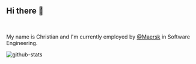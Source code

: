## Hi there 👋

</br>

<p>My name is <span>Christian</span> and I'm currently employed by <a href="https://www.maersk.com" target="_blank" rel="noreferrer">@Maersk</a> in Software Engineering.</p>

![github-stats](https://github-readme-stats.vercel.app/api?username=lindeneg&hide=contribs,issues&theme=dark)
